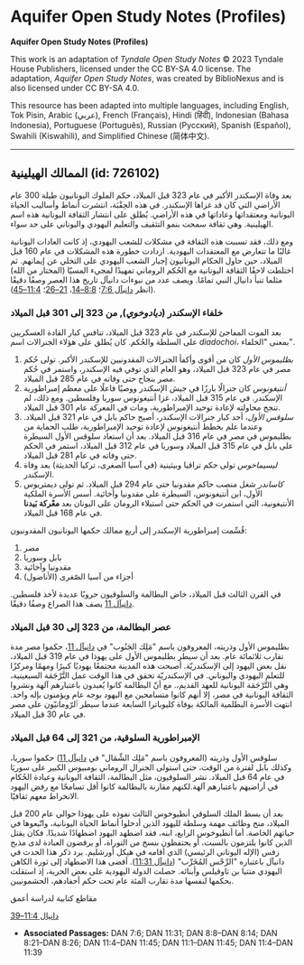 # Aquifer Open Study Notes (Profiles)

**Aquifer Open Study Notes (Profiles)**

This work is an adaptation of *Tyndale Open Study Notes* © 2023 Tyndale House Publishers, licensed under the CC BY\-SA 4\.0 license. The adaptation, *Aquifer Open Study Notes*, was created by BiblioNexus and is also licensed under CC BY\-SA 4\.0\.

This resource has been adapted into multiple languages, including English, Tok Pisin, Arabic (عربي), French (Français), Hindi (हिंदी), Indonesian (Bahasa Indonesia), Portuguese (Português), Russian (Русский), Spanish (Español), Swahili (Kiswahili), and Simplified Chinese (简体中文).



--------------------------------

## الممالك الهيلينية (id: 726102)

 بعد وفاة الإسكندر الأكبر في عام 323 قبل الميلاد، حكم الملوك اليونانيون طيلة 300 عام الأراضي التي كان قد غزاها الإسكندر. في هذه الحِقْبَة، انتشرت أنماط وأساليب الحياة اليونانية ومعتقداتها وعاداتها في هذه الأراضي. يُطلق على انتشار الثقافة اليونانية هذه اسم الهيلينية. وهي ثقافة سمحت بنمو التثقيف والتعليم اليهودي واليوناني على حد سواء.

ومع ذلك، فقد تسببت هذه الثقافة في مشكلات للشعب اليهودي، إذ كانت العادات اليونانية غالبًا ما تتعارض مع المعتقدات اليهودية. ازدادت خطورة هذه المشكلات في عام 160 قبل الميلاد، حين حاول الحكام اليونانيون إجبار الشعب اليهودي على التخلي عن إيمانهم. ثم اختلطت لاحقًا الثقافة اليونانية مع الحُكم الروماني تمهيدًا لمجيء المسيّا (المختار من الله) مثلما تنبأ دانيال النبي تمامًا. ويصف عدد من نبوءات دانيآل تاريخ هذا العصر وصفًا دقيقًا (انظر [دانيآل 7:6](https://ref.ly/Dan7:6)؛ [8:8–14](https://ref.ly/Dan8:8-Dan8:14)، [21–26](https://ref.ly/Dan8:21-Dan8:26)؛ [11:4–45](https://ref.ly/Dan11:4-Dan11:45)).

### خلفاء الإسكندر (*ديادوخوي*), من 323 إلى 301 قبل الميلاد

بعد الموت المفاجئ للإسكندر في عام 323 قبل الميلاد، تنافس كبار القادة العسكريين على السلطة والحُكم. كان يُطلق على هؤلاء الجنرالات اسم *diadochoi*، بمعنى "الخلفاء".

1. *بطليموس الأول* كان من أقوى وأكفأ الجنرالات المقدونيين للإسكندر الأكبر. تولى حُكم مصر في عام 323 قبل الميلاد، وهو العام الذي توفي فيه الإسكندر، واستمر في حُكم مصر بنجاح حتى وفاته في عام 285 قبل الميلاد.
2. *أنتيغونوس* كان جنرالًا بارزًا في جيش الإسكندر ووصيًا فاعلًا على معظم إمبراطورية الإسكندر. في عام 315 قبل الميلاد، غزا أنتيغونوس سوريا وفلسطين. ومع ذلك، لم تنجح محاولته لإعادة توحيد الإمبراطورية، ومات في المعركة عام 301 قبل الميلاد.
3. *سلوقس الأول،* أحد كبار جنرالات الإسكندر، أصبح حاكم بابل في عام 321 قبل الميلاد. وعندما علم بخطط أنتيغونوس لإعادة توحيد الإمبراطورية، طلب الحماية من بطليموس في مصر في عام 316 قبل الميلاد. بعد أن استعاد سلوقس الأول السيطرة على بابل في عام 315 قبل الميلاد وسوريا في عام 312 قبل الميلاد، استمر في الحكم حتى وفاته في عام 281 قبل الميلاد.
4. *ليسيماخوس* تولى حكم تراقيا وبيثينية (في آسيا الصغرى، تركيا الحديثة) بعد وفاة الإسكندر.
5. *كاساندر* شغل منصب حاكم مقدونيا حتى عام 294 قبل الميلاد. ثم تولى ديمتريوس الأول، ابن أنتيغونوس، السيطرة على مقدونيا وأخائية. أسس الأسرة الملكية الأنتيغونية، التي استمرت في الحكم حتى استيلاء الرومان على اليونان بعد **معْركة بَيدنا** في عام 168 قبل الميلاد.

قُسِّمت إمبراطورية الإسكندر إلى أربع ممالك حكمها اليونانيون المقدونيون:

1. مصر
2. بابل وسوريا
3. مقدونيا وآخائية
4. أجزاء من آسيا الصّغرى (الأناضول)

في القرن الثالث قبل الميلاد، خاض البطالمة والسلوقيون حروبًا عديدة لأخذ فلسطين. [دانيآل 11](https://ref.ly/Dan11:1-Dan11:45) يصف هذا الصراع وصفُا دقيقًا.

### عصر البطالمة، من 323 إلى 30 قبل الميلاد

بطليموس الأول وذريته، المعروفون باسم "مَلِك الجَنُوب" في [دانيآل 11](https://ref.ly/Dan11:1-Dan11:45)، حكموا مصر مدة تقارب ثلاثمائة عام. بعد أن سيطر بطليموس الأول على يهوذا في عام 319 قبل الميلاد، نقل بعض اليهود إلى الإسكندريّة. أصبحت هذه المدينة مجتمعًا يهوديًا كبيرًا ومهمًا ومركزًا للتعلم اليهودي واليوناني. في الإسكندريّة تحقق في هذا الوقت عمل التَّرْجَمَة السبعينية، وهي التَّرْجَمَة اليونانية للعهد القديم،. مع أنّ البطالمة كانوا يُعبدون باعتبارهم آلهة ونشروا الثقافة اليونانية في مصر، إلا أنهم كانوا متسامحين مع اليهود بوجه عام ويؤمنون بإله واحد. انتهت الأسرة البطلمية المالكة بوفاة كليوباترا السابعة عندما سيطر ٱلرّومانيّون على مصر في عام 30 قبل الميلاد.

### الإمبراطورية السلوقية، من 321 إلى 64 قبل الميلاد

سلوقس الأول وذريته (المعروفون باسم "مَلِك الشِّمَال" في [دانيآل 11](https://ref.ly/Dan11:1-Dan11:45)) حكموا سوريا، وكذلك بابل لفترة من الوقت، حتى استولى الجنرال الروماني بومبيوس الكبير على سوريَا في عام 64 قبل الميلاد. نشر السلوقيون، مثل البطالمة، الثقافة اليونانية وعبادة الحُكام في أراضيهم باعتبارهم آلهة.لكنهم مقارنة بالبطالمة كانوا أقل تسامحًا مع رفض اليهود الانخراط معهم ثقافيًا.

بعد أن بسط الملك السلوقي أنطيوخوس الثالث نفوذه على يهوذا حوالي عام 200 قبل الميلاد، منح وظائف مهمة وسلطة لليهود الذين أدخلوا أنماط الحياة اليونانية، واتّبعوها في حياتهم الخاصة. أما أنطيوخوس الرابع، ابنه، فقد اضطهد اليهود اضطهادًا شديدًا. فكان يقتل الذين كانوا يلتزمون بالسبت، أو يحتفظون بنسخ من التوراة، أو يرفضون العبادة لدى مذبح زفس (الإله اليوناني الرئيسي) الذي أقامه في هيكل أورشليم. يرد ذكر هذا الحدث في دانيآل باعتباره "الرِّجْس المُخَرِّب" ([دانيآل 11:31](https://ref.ly/Dan11:31)). أفضى هذا الاضطهاد إلى ثورة الكاهن اليهودي متتيا بن ثاوفيلس وأبنائه. حصلت الدولة اليهودية على بعض الحرية، إذ استقلت بحكمها لنفسها مدة تقارب المئة عام تحت حكم أحفادهم، الحشمونيين.

مقاطع كتابية لدراسة أعمق

[دانيال 11:4–39](https://ref.ly/Dan11:4-Dan11:39)

* **Associated Passages:** DAN 7:6; DAN 11:31; DAN 8:8–DAN 8:14; DAN 8:21–DAN 8:26; DAN 11:4–DAN 11:45; DAN 11:1–DAN 11:45; DAN 11:4–DAN 11:39

